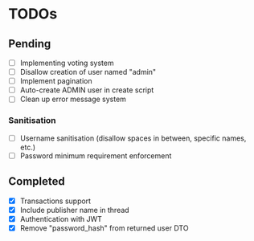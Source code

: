 # TODOs

## Pending
- [ ] Implementing voting system
- [ ] Disallow creation of user named "admin"
- [ ] Implement pagination
- [ ] Auto-create ADMIN user in create script
- [ ] Clean up error message system

### Sanitisation
- [ ] Username sanitisation (disallow spaces in between, specific names, etc.)
- [ ] Password minimum requirement enforcement

## Completed
- [X] Transactions support
- [X] Include publisher name in thread
- [X] Authentication with JWT
- [X] Remove "password_hash" from returned user DTO
